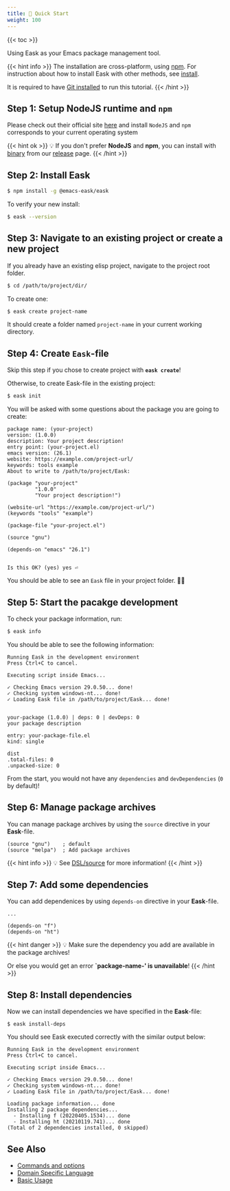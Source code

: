 ```yaml
---
title: 🔰 Quick Start
weight: 100
---
```


{{< toc >}}

Using Eask as your Emacs package management tool.

{{< hint info >}}
The installation are cross-platform, using [npm](https://www.npmjs.com/).
For instruction about how to install Eask with other methods, see [install](https://emacs-eask.github.io/Getting-Started/Install-Eask/).

It is required to have [Git installed](https://git-scm.com/downloads)
to run this tutorial.
{{< /hint >}}

## Step 1: Setup NodeJS runtime and `npm`

Please check out their official site
[here](https://docs.npmjs.com/downloading-and-installing-node-js-and-npm#using-a-node-installer-to-install-nodejs-and-npm)
and install `NodeJS` and `npm` corresponds to your current operating system

{{< hint ok >}}
💡 If you don't prefer **NodeJS** and **npm**, you can install with [binary](https://emacs-eask.github.io/Getting-Started/Install-Eask/#binary-cross-platform)
from our [release](https://github.com/emacs-eask/eask/releases) page.
{{< /hint >}}

## Step 2: Install Eask

```sh
$ npm install -g @emacs-eask/eask
```

To verify your new install:

```sh
$ eask --version
```

## Step 3: Navigate to an existing project or create a new project

If you already have an existing elisp project, navigate to the project root
folder.

```sh
$ cd /path/to/project/dir/
```

To create one:

```sh
$ eask create project-name
```

It should create a folder named `project-name` in your current working directory.

## Step 4: Create `Eask`-file

Skip this step if you chose to create project with **`eask create`**!

Otherwise, to create Eask-file in the existing project:

```sh
$ eask init
```

You will be asked with some questions about the package you are going to create:

```
package name: (your-project)
version: (1.0.0)
description: Your project description!
entry point: (your-project.el)
emacs version: (26.1)
website: https://example.com/project-url/
keywords: tools example
About to write to /path/to/project/Eask:

(package "your-project"
         "1.0.0"
         "Your project description!")

(website-url "https://example.com/project-url/")
(keywords "tools" "example")

(package-file "your-project.el")

(source "gnu")

(depends-on "emacs" "26.1")


Is this OK? (yes) yes ⏎
```

You should be able to see an `Eask` file in your project folder. 🎉🎊

## Step 5: Start the pacakge development

To check your package information, run:

```sh
$ eask info
```

You should be able to see the following information:

```
Running Eask in the development environment
Press Ctrl+C to cancel.

Executing script inside Emacs...

✓ Checking Emacs version 29.0.50... done!
✓ Checking system windows-nt... done!
✓ Loading Eask file in /path/to/project/Eask... done!


your-package (1.0.0) | deps: 0 | devDeps: 0
your package description

entry: your-package-file.el
kind: single

dist
.total-files: 0
.unpacked-size: 0
```

From the start, you would not have any `dependencies` and `devDependencies` (`0` by default)!

## Step 6: Manage package archives

You can manage package archives by using the `source` directive in your **Eask**-file.

```elisp
(source "gnu")    ; default
(source "melpa")  ; Add package archives
```

{{< hint info >}}
💡 See [DSL/source](https://emacs-eask.github.io/DSL/#-source-alias) for more information!
{{< /hint >}}

## Step 7: Add some dependencies

You can add dependenices by using `depends-on` directive in your **Eask**-file.

```elisp
...

(depends-on "f")
(depends-on "ht")
```

{{< hint danger >}}
💡 Make sure the dependency you add are available in the package archives!

Or else you would get an error **`package-name-' is unavailable**!
{{< /hint >}}

## Step 8: Install dependencies

Now we can install dependencies we have specified in the **Eask**-file:

```elisp
$ eask install-deps
```

You should see Eask executed correctly with the similar output below:

```
Running Eask in the development environment
Press Ctrl+C to cancel.

Executing script inside Emacs...

✓ Checking Emacs version 29.0.50... done!
✓ Checking system windows-nt... done!
✓ Loading Eask file in /path/to/project/Eask... done!

Loading package information... done
Installing 2 package dependencies...
  - Installing f (20220405.1534)... done
  - Installing ht (20210119.741)... done
(Total of 2 dependencies installed, 0 skipped)
```

## See Also

* [Commands and options](https://emacs-eask.github.io/Getting-Started/Commands-and-options/)
* [Domain Specific Language](https://emacs-eask.github.io/DSL/)
* [Basic Usage](https://emacs-eask.github.io/Getting-Started/Basic-Usage/)
